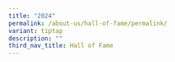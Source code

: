 ```yaml
---
title: "2024"
permalink: /about-us/hall-of-fame/permalink/
variant: tiptap
description: ""
third_nav_title: Hall of Fame
---
```

